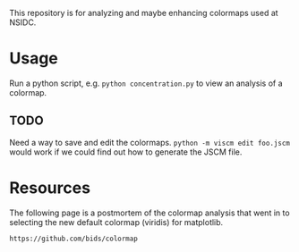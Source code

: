 This repository is for analyzing and maybe enhancing colormaps used at NSIDC.


# Usage

Run a python script, e.g. `python concentration.py` to view an analysis of a
colormap.


## TODO

Need a way to save and edit the colormaps. `python -m viscm edit foo.jscm` would
work if we could find out how to generate the JSCM file.


# Resources

The following page is a postmortem of the colormap analysis that went in to
selecting the new default colormap (viridis) for matplotlib.

    https://github.com/bids/colormap
